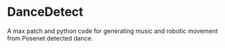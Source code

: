 # DanceDetect
A max patch and python code for generating music and robotic movement from Posenet detected dance.
